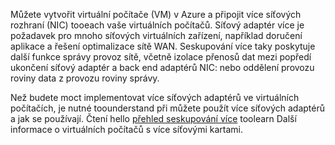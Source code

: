 Můžete vytvořit virtuální počítače (VM) v Azure a připojit více síťových rozhraní (NIC) tooeach vaše virtuálních počítačů. Síťový adaptér více je požadavek pro mnoho síťových virtuálních zařízení, například doručení aplikace a řešení optimalizace sítě WAN. Seskupování více taky poskytuje další funkce správy provoz sítě, včetně izolace přenosů dat mezi popředí ukončení síťový adaptér a back end adaptérů NIC: nebo oddělení provozu roviny data z provozu roviny správy.

Než budete moct implementovat více síťových adaptérů ve virtuálních počítačích, je nutné toounderstand při můžete použít více síťových adaptérů a jak se používají. Čtení hello [přehled seskupování více](../articles/virtual-network/virtual-networks-multiple-nics.md) toolearn Další informace o virtuálních počítačů s více síťovými kartami.

